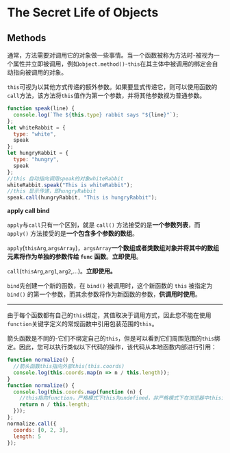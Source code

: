 # The Secret Life of Objects

## Methods

通常，方法需要对调用它的对象做一些事情。当一个函数被称为方法时-被视为一个属性并立即被调用，例如`object.method()`-`this`在其主体中被调用的绑定会自动指向被调用的对象。

`this`可视为以其他方式传递的额外参数。如果要显式传递它，则可以使用函数的`call`方法，该方法将`this`值作为第一个参数，并将其他参数视为普通参数。

```javascript
function speak(line) {
  console.log(`The ${this.type} rabbit says "${line}"`);
};
let whiteRabbit = {
  type: "white",
  speak
};
let hungryRabbit = {
  type: "hungry",
  speak
};
//this 自动指向调用speak的对象whiteRabbit
whiteRabbit.speak("This is whiteRabbit");
//this 显示传递，即hungryRabbit
speak.call(hungryRabbit, "This is hungryRabbit");
```

**apply call bind**

`apply`与`call`只有一个区别，就是 `call()` 方法接受的是**一个参数列表**，而 `apply()` 方法接受的是**一个包含多个参数的数组**。

`apply`(`thisArg`,`argsArray`)，`argsArray`**一个数组或者类数组对象并将其中的数组元素将作为单独的参数传给 `func` 函数**。**立即使用**。

`call`(`thisArg`,`arg1`,`arg2`,...)。**立即使用。**

`bind`先创建一个新的函数，在 `bind()` 被调用时，这个新函数的 `this` 被指定为 `bind()` 的第一个参数，而其余参数将作为新函数的参数，**供调用时使用**。

------

由于每个函数都有自己的`this`绑定，其值取决于调用方式，因此您不能在使用`function`关键字定义的常规函数中引用包装范围的`this`。

箭头函数是不同的-它们不绑定自己的`this`，但是可以看到它们周围范围的`this`绑定。因此，您可以执行类似以下代码的操作，该代码从本地函数内部进行引用：

```javascript
function normalize() {
  //箭头函数this指向外部this(this.coords)
  console.log(this.coords.map(n => n / this.length));
}
function normalize() {
  console.log(this.coords.map(function (n) {
    //this指向function，严格模式下this为undefined，非严格模式下在浏览器中this为window
    return n / this.length;
  }));
};
normalize.call({
  coords: [0, 2, 3],
  length: 5
});
```

